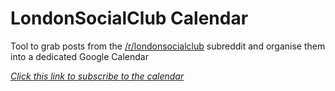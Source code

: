 # LondonSocialClub Calendar

Tool to grab posts from the [/r/londonsocialclub](https://reddit.com/r/londonsocialclub) subreddit and organise them into a dedicated Google Calendar

*[Click this link to subscribe to the calendar](https://calendar.google.com/calendar/u/0?cid=YjN2M2w0M2dkazNmZzRoZGZzcWJhc2hpZWNAZ3JvdXAuY2FsZW5kYXIuZ29vZ2xlLmNvbQ)*
